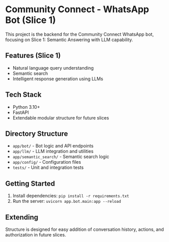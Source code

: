 # Community Connect - WhatsApp Bot (Slice 1)

This project is the backend for the Community Connect WhatsApp bot, focusing on Slice 1: Semantic Answering with LLM capability.

## Features (Slice 1)
- Natural language query understanding
- Semantic search
- Intelligent response generation using LLMs

## Tech Stack
- Python 3.10+
- FastAPI
- Extendable modular structure for future slices

## Directory Structure
- `app/bot/` - Bot logic and API endpoints
- `app/llm/` - LLM integration and utilities
- `app/semantic_search/` - Semantic search logic
- `app/config/` - Configuration files
- `tests/` - Unit and integration tests

## Getting Started
1. Install dependencies: `pip install -r requirements.txt`
2. Run the server: `uvicorn app.bot.main:app --reload`

## Extending
Structure is designed for easy addition of conversation history, actions, and authorization in future slices.

